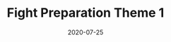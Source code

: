 --- 
layout: sheets-layout
title: "Fight Preparation Theme 1"
date: 2020-07-25
categories: original-works
pdf-link: fight-preparation-theme-1-alex-kappen-2020.pdf
pdf-lyric: #
yt-link: #
muse-link: https://musescore.com/user/28025112/scores/6266658
difficulty: Hard
thumbnail: 
---